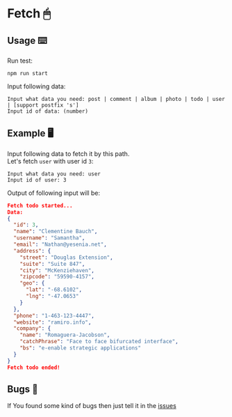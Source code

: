 # Fetch 🖱

## Usage ⌨️

Run test:
```
npm run start
```

Input following data: 
```
Input what data you need: post | comment | album | photo | todo | user | [support postfix 's']
Input id of data: (number)
```

## Example 🖥

Input following data to fetch it by this path. \
Let's fetch `user` with user id `3`:
```
Input what data you need: user
Input id of user: 3
```

Output of following input will be:
```json
Fetch todo started...
Data:
{
  "id": 3,
  "name": "Clementine Bauch",
  "username": "Samantha",
  "email": "Nathan@yesenia.net",
  "address": {
    "street": "Douglas Extension",
    "suite": "Suite 847",
    "city": "McKenziehaven",
    "zipcode": "59590-4157",
    "geo": {
      "lat": "-68.6102",
      "lng": "-47.0653"
    }
  },
  "phone": "1-463-123-4447",
  "website": "ramiro.info",
  "company": {
    "name": "Romaguera-Jacobson",
    "catchPhrase": "Face to face bifurcated interface",
    "bs": "e-enable strategic applications"
  }
}
Fetch todo ended!
```

## Bugs 🐛

If You found some kind of bugs then just tell it in the [issues](https://github.com/Savolus/fetch-studing/issues)
